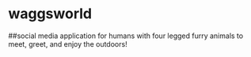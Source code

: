 # waggsworld

##social media application for humans with four legged furry animals to meet, greet, and enjoy the outdoors!





